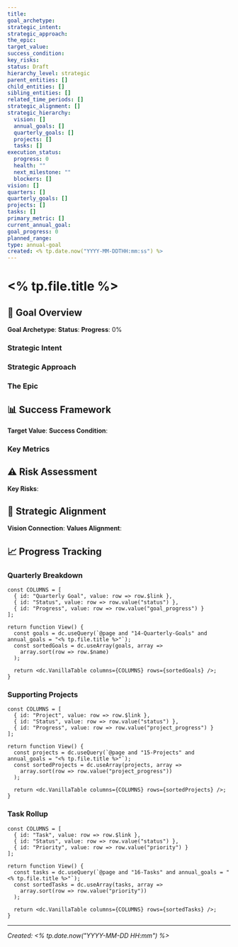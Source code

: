 ```yaml
---
title:
goal_archetype:
strategic_intent:
strategic_approach:
the_epic:
target_value:
success_condition:
key_risks:
status: Draft
hierarchy_level: strategic
parent_entities: []
child_entities: []
sibling_entities: []
related_time_periods: []
strategic_alignment: []
strategic_hierarchy:
  vision: []
  annual_goals: []
  quarterly_goals: []
  projects: []
  tasks: []
execution_status:
  progress: 0
  health: ""
  next_milestone: ""
  blockers: []
vision: []
quarters: []
quarterly_goals: []
projects: []
tasks: []
primary_metric: []
current_annual_goal:
goal_progress: 0
planned_range:
type: annual-goal
created: <% tp.date.now("YYYY-MM-DDTHH:mm:ss") %>
---
```


# <% tp.file.title %>

## 🎯 Goal Overview

**Goal Archetype**: 
**Status**: 
**Progress**: 0%

### Strategic Intent

### Strategic Approach

### The Epic

## 📊 Success Framework

**Target Value**: 
**Success Condition**: 

### Key Metrics

## ⚠️ Risk Assessment

**Key Risks**: 

## 🔗 Strategic Alignment

**Vision Connection**: 
**Values Alignment**: 

## 📈 Progress Tracking

### Quarterly Breakdown

```datacorejsx
const COLUMNS = [
  { id: "Quarterly Goal", value: row => row.$link },
  { id: "Status", value: row => row.value("status") },
  { id: "Progress", value: row => row.value("goal_progress") }
];

return function View() {
  const goals = dc.useQuery(`@page and "14-Quarterly-Goals" and annual_goals = "<% tp.file.title %>"`);
  const sortedGoals = dc.useArray(goals, array => 
    array.sort(row => row.$name)
  );
  
  return <dc.VanillaTable columns={COLUMNS} rows={sortedGoals} />;
}
```

### Supporting Projects

```datacorejsx
const COLUMNS = [
  { id: "Project", value: row => row.$link },
  { id: "Status", value: row => row.value("status") },
  { id: "Progress", value: row => row.value("project_progress") }
];

return function View() {
  const projects = dc.useQuery(`@page and "15-Projects" and annual_goals = "<% tp.file.title %>"`);
  const sortedProjects = dc.useArray(projects, array => 
    array.sort(row => row.value("project_progress"))
  );
  
  return <dc.VanillaTable columns={COLUMNS} rows={sortedProjects} />;
}
```

### Task Rollup

```datacorejsx
const COLUMNS = [
  { id: "Task", value: row => row.$link },
  { id: "Status", value: row => row.value("status") },
  { id: "Priority", value: row => row.value("priority") }
];

return function View() {
  const tasks = dc.useQuery(`@page and "16-Tasks" and annual_goals = "<% tp.file.title %>"`);
  const sortedTasks = dc.useArray(tasks, array => 
    array.sort(row => row.value("priority"))
  );
  
  return <dc.VanillaTable columns={COLUMNS} rows={sortedTasks} />;
}
```

---

*Created: <% tp.date.now("YYYY-MM-DD HH:mm") %>*
